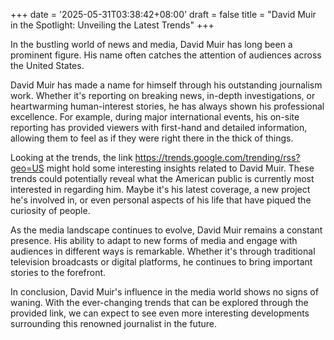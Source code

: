 +++
date = '2025-05-31T03:38:42+08:00'
draft = false
title = "David Muir in the Spotlight: Unveiling the Latest Trends"
+++

In the bustling world of news and media, David Muir has long been a prominent figure. His name often catches the attention of audiences across the United States.

David Muir has made a name for himself through his outstanding journalism work. Whether it's reporting on breaking news, in-depth investigations, or heartwarming human-interest stories, he has always shown his professional excellence. For example, during major international events, his on-site reporting has provided viewers with first-hand and detailed information, allowing them to feel as if they were right there in the thick of things.

Looking at the trends, the link https://trends.google.com/trending/rss?geo=US might hold some interesting insights related to David Muir. These trends could potentially reveal what the American public is currently most interested in regarding him. Maybe it's his latest coverage, a new project he's involved in, or even personal aspects of his life that have piqued the curiosity of people.

As the media landscape continues to evolve, David Muir remains a constant presence. His ability to adapt to new forms of media and engage with audiences in different ways is remarkable. Whether it's through traditional television broadcasts or digital platforms, he continues to bring important stories to the forefront.

In conclusion, David Muir's influence in the media world shows no signs of waning. With the ever-changing trends that can be explored through the provided link, we can expect to see even more interesting developments surrounding this renowned journalist in the future.